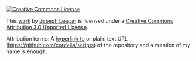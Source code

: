 [![Creative Commons License](http://i.creativecommons.org/l/by/3.0/88x31.png)][cc:license]

This [work][https://creativecommons.org/ns#Work] by [Joseph Leeper][cc:attributionName] is licensed under a [Creative Commons Attribution 3.0 Unported License][cc:license].

Attribution terms: A [hyperlink to][https://creativecommons.org/ns#Work] or plain-text URL (https://github.com/cordella/scripts) of the repository and a mention of my name is enough.

[https://creativecommons.org/ns#Work]: https://github.com/cordella/scripts
[cc:attributionName]: https://github.com/cordella
[cc:license]: http://creativecommons.org/licenses/by/3.0/
